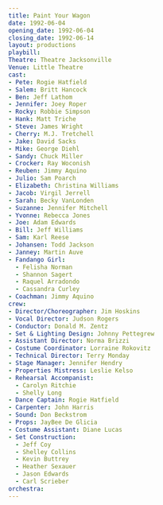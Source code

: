 ```yaml
---
title: Paint Your Wagon
date: 1992-06-04
opening_date: 1992-06-04
closing_date: 1992-06-14
layout: productions
playbill:
Theatre: Theatre Jacksonville
Venue: Little Theatre
cast:
- Pete: Rogie Hatfield
- Salem: Britt Hancock
- Ben: Jeff Lathom
- Jennifer: Joey Roper
- Rocky: Robbie Simpson
- Hank: Matt Triche
- Steve: James Wright
- Cherry: M.J. Tretchell
- Jake: David Sacks
- Mike: George Diehl
- Sandy: Chuck Miller
- Crocker: Ray Woconish
- Reuben: Jimmy Aquino
- Julio: Sam Poarch
- Elizabeth: Christina Williams
- Jacob: Virgil Jerrell
- Sarah: Becky VanLonden
- Suzanne: Jennifer Mitchell
- Yvonne: Rebecca Jones
- Joe: Adam Edwards
- Bill: Jeff Williams
- Sam: Karl Reese
- Johansen: Todd Jackson
- Janney: Martin Auve
- Fandango Girl:
  - Felisha Norman
  - Shannon Sagert
  - Raquel Arradondo
  - Cassandra Curley
- Coachman: Jimmy Aquino
crew:
- Director/Choreographer: Jim Hoskins
- Vocal Director: Judson Rogers
- Conductor: Donald M. Zentz
- Set & Lighting Design: Johnny Pettegrew
- Assistant Director: Norma Brizzi
- Costume Coordinator: Lorraine Rokovitz
- Technical Director: Terry Monday
- Stage Manager: Jennifer Hendry
- Properties Mistress: Leslie Kelso
- Rehearsal Accompanist:
  - Carolyn Ritchie
  - Shelly Long
- Dance Captain: Rogie Hatfield
- Carpenter: John Harris
- Sound: Don Beckstrom
- Props: JayBee De Glicia
- Costume Assistant: Diane Lucas
- Set Construction:
  - Jeff Coy
  - Shelley Collins
  - Kevin Buttrey
  - Heather Sexauer
  - Jason Edwards
  - Carl Scrieber
orchestra:
---
```

